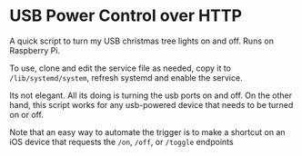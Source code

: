 # USB Power Control over HTTP

A quick script to turn my USB christmas tree lights on and off. Runs on Raspberry Pi.

To use, clone and edit the service file as needed, copy it to `/lib/systemd/system`, refresh systemd and enable the service.

Its not elegant. All its doing is turning the usb ports on and off. On the other hand, this script works for any usb-powered device that needs to be turned on or off.

Note that an easy way to automate the trigger is to make a shortcut on an iOS device that requests the `/on`, `/off`, or `/toggle` endpoints
